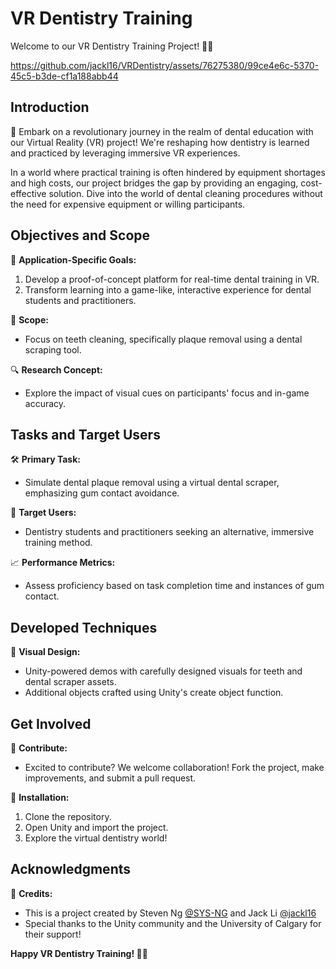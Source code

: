 # VR Dentistry Training

Welcome to our VR Dentistry Training Project! 🦷✨


https://github.com/jackl16/VRDentistry/assets/76275380/99ce4e6c-5370-45c5-b3de-cf1a188abb44


## Introduction

🚀 Embark on a revolutionary journey in the realm of dental education with our Virtual Reality (VR) project! We're reshaping how dentistry is learned and practiced by leveraging immersive VR experiences.

In a world where practical training is often hindered by equipment shortages and high costs, our project bridges the gap by providing an engaging, cost-effective solution. Dive into the world of dental cleaning procedures without the need for expensive equipment or willing participants.

## Objectives and Scope

🔬 **Application-Specific Goals:**
1. Develop a proof-of-concept platform for real-time dental training in VR.
2. Transform learning into a game-like, interactive experience for dental students and practitioners.

🦷 **Scope:**
- Focus on teeth cleaning, specifically plaque removal using a dental scraping tool.
  
🔍 **Research Concept:**
- Explore the impact of visual cues on participants' focus and in-game accuracy.

## Tasks and Target Users

🛠️ **Primary Task:**
- Simulate dental plaque removal using a virtual dental scraper, emphasizing gum contact avoidance.

🎯 **Target Users:**
- Dentistry students and practitioners seeking an alternative, immersive training method.

📈 **Performance Metrics:**
- Assess proficiency based on task completion time and instances of gum contact.

## Developed Techniques

🎨 **Visual Design:**
- Unity-powered demos with carefully designed visuals for teeth and dental scraper assets.
- Additional objects crafted using Unity's create object function.

## Get Involved

🚀 **Contribute:**
- Excited to contribute? We welcome collaboration! Fork the project, make improvements, and submit a pull request.

🔧 **Installation:**
1. Clone the repository.
2. Open Unity and import the project.
3. Explore the virtual dentistry world!

## Acknowledgments

🙌 **Credits:**
- This is a project created by Steven Ng [@SYS-NG](https://github.com/SYS-NG) and Jack Li [@jackl16](https://github.com/jackl16)
- Special thanks to the Unity community and the University of Calgary for their support!

**Happy VR Dentistry Training! 🦷✨**
